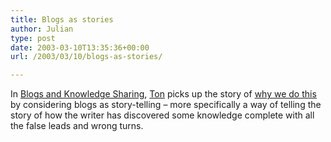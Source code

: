 ```yaml
---
title: Blogs as stories
author: Julian
type: post
date: 2003-03-10T13:35:36+00:00
url: /2003/03/10/blogs-as-stories/

---
```

In [Blogs and Knowledge Sharing][1], [Ton][2] picks up the story of [why we do this][3] by considering blogs as story-telling &#8211; more specifically a way of telling the story of how the writer has discovered some knowledge complete with all the false leads and wrong turns.

 [1]: https://interdependent.blogspot.com/2003_03_01_interdependent_archive.html#90411373
 [2]: https://interdependent.blogspot.com/
 [3]: https://www.synesthesia.co.uk/blog/archives/meta_blogging/000156.php "Synesthesia : Why do we do this?"